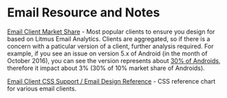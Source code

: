 # Email Resource and Notes

[Email Client Market Share](https://www.emailonacid.com/app/cp/dashboard) - Most popular clients to ensure you design for based on Litmus Email Analytics. Clients are aggregated, so if there is a concern with a paticular version of a client, further analysis required.  For example, if you see an issue on version 5.x of Android (in the month of October 2016), you can see the version represents about [30% of Androids](https://developer.android.com/about/dashboards/index.html), therefore it impact about 3% (30% of 10% market share of Androids). 

[Email Client CSS Support / Email Design Reference](https://templates.mailchimp.com/resources/email-client-css-support/) - CSS reference chart for various email clients.
